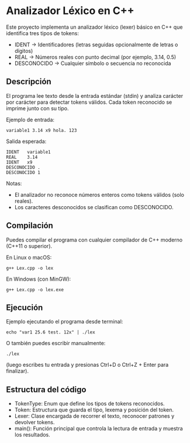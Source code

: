 
# Analizador Léxico en C++

Este proyecto implementa un analizador léxico (lexer) básico en C++ que identifica tres tipos de tokens:

* IDENT → Identificadores (letras seguidas opcionalmente de letras o dígitos)
* REAL → Números reales con punto decimal (por ejemplo, 3.14, 0.5)
* DESCONOCIDO → Cualquier símbolo o secuencia no reconocida

## Descripción

El programa lee texto desde la entrada estándar (stdin) y analiza carácter por carácter para detectar tokens válidos.
Cada token reconocido se imprime junto con su tipo.

Ejemplo de entrada:

```
variable1 3.14 x9 hola. 123
```

Salida esperada:

```
IDENT	variable1
REAL	3.14
IDENT	x9
DESCONOCIDO	.
DESCONOCIDO	1
```

Notas:

* El analizador no reconoce números enteros como tokens válidos (solo reales).
* Los caracteres desconocidos se clasifican como DESCONOCIDO.

## Compilación

Puedes compilar el programa con cualquier compilador de C++ moderno (C++11 o superior).

En Linux o macOS:

```
g++ Lex.cpp -o lex
```

En Windows (con MinGW):

```
g++ Lex.cpp -o lex.exe
```

## Ejecución

Ejemplo ejecutando el programa desde terminal:

```
echo "var1 25.6 test. 12x" | ./lex
```

O también puedes escribir manualmente:

```
./lex
```

(luego escribes tu entrada y presionas Ctrl+D o Ctrl+Z + Enter para finalizar).

## Estructura del código

* TokenType: Enum que define los tipos de tokens reconocidos.
* Token: Estructura que guarda el tipo, lexema y posición del token.
* Lexer: Clase encargada de recorrer el texto, reconocer patrones y devolver tokens.
* main(): Función principal que controla la lectura de entrada y muestra los resultados.

